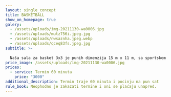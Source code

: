 ```yaml
---
layout: single_concept
title: BASKETBALL
show_on_homepage: true
galery:
  - /assets/uploads/img-20211130-wa0006.jpg
  - /assets/uploads/mutz756i.jpeg.jpg
  - /assets/uploads/nwsaznha.jpeg.webp
  - /assets/uploads/qceq83fs.jpeg.jpg
subtitle: >-
  
  Naša sala za basket 3x3 je punih dimenzija 15 m x 11 m, sa sportskom podlogom koju će vaša kolena i zglobovi obožavati. Imamo profesionalan koš i puno svetlosti i vazduha ne bi li vaš basket bio odigran u što lepšem ambijentu.
price_image: /assets/uploads/img-20211130-wa0006.jpg
prices:
  - service: Termin 60 minuta
    price: "3000"
additional_description: Termin traje 60 minuta i pocinju na pun sat
rule_book: Neophodno je zakazati termine i oni se plaćaju unapred.
---
```

